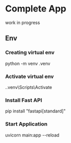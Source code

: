 
# Complete App

work in progress



## Env

### Creating virtual env

python -m venv .venv 

### Activate virtual env

.\.venv\Scripts\Activate

### Install Fast API

pip install "fastapi[standard]"

### Start Application 

uvicorn main:app --reload

